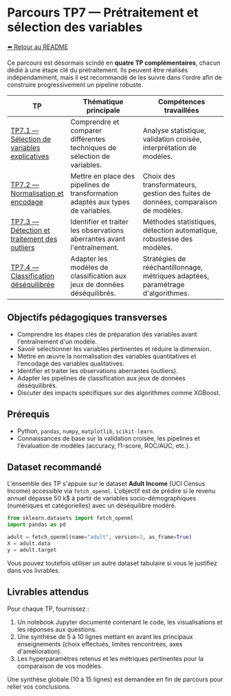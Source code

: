 # Parcours TP7 — Prétraitement et sélection des variables

[⬅️ Retour au README](../../README.md)

Ce parcours est désormais scindé en **quatre TP complémentaires**, chacun dédié à une étape clé du prétraitement. Ils peuvent être réalisés indépendamment, mais il est recommandé de les suivre dans l'ordre afin de construire progressivement un pipeline robuste.

| TP | Thématique principale | Compétences travaillées |
| --- | --- | --- |
| [TP7.1 — Sélection de variables explicatives](TP7_1_Selection_Variables.md) | Comprendre et comparer différentes techniques de sélection de variables. | Analyse statistique, validation croisée, interprétation de modèles. |
| [TP7.2 — Normalisation et encodage](TP7_2_Normalisation_Encodage.md) | Mettre en place des pipelines de transformation adaptés aux types de variables. | Choix des transformateurs, gestion des fuites de données, comparaison de modèles. |
| [TP7.3 — Détection et traitement des outliers](TP7_3_Outliers.md) | Identifier et traiter les observations aberrantes avant l'entraînement. | Méthodes statistiques, détection automatique, robustesse des modèles. |
| [TP7.4 — Classification déséquilibrée](TP7_4_Classification_Desiquilibree.md) | Adapter les modèles de classification aux jeux de données déséquilibrés. | Stratégies de rééchantillonnage, métriques adaptées, paramétrage d'algorithmes. |

## Objectifs pédagogiques transverses

- Comprendre les étapes clés de préparation des variables avant l'entraînement d'un modèle.
- Savoir sélectionner les variables pertinentes et réduire la dimension.
- Mettre en œuvre la normalisation des variables quantitatives et l'encodage des variables qualitatives.
- Identifier et traiter les observations aberrantes (outliers).
- Adapter les pipelines de classification aux jeux de données déséquilibrés.
- Discuter des impacts spécifiques sur des algorithmes comme XGBoost.

## Prérequis

- Python, `pandas`, `numpy`, `matplotlib`, `scikit-learn`.
- Connaissances de base sur la validation croisée, les pipelines et l'évaluation de modèles (accuracy, f1-score, ROC/AUC, etc.).

## Dataset recommandé

L'ensemble des TP s'appuie sur le dataset **Adult Income** (UCI Census Income) accessible via `fetch_openml`. L'objectif est de prédire si le revenu annuel dépasse 50 k$ à partir de variables socio-démographiques (numériques et catégorielles) avec un déséquilibre modéré.

```python
from sklearn.datasets import fetch_openml
import pandas as pd

adult = fetch_openml(name="adult", version=2, as_frame=True)
X = adult.data
y = adult.target
```

Vous pouvez toutefois utiliser un autre dataset tabulaire si vous le justifiez dans vos livrables.

## Livrables attendus

Pour chaque TP, fournissez :

1. Un notebook Jupyter documenté contenant le code, les visualisations et les réponses aux questions.
2. Une synthèse de 5 à 10 lignes mettant en avant les principaux enseignements (choix effectués, limites rencontrées, axes d'amélioration).
3. Les hyperparamètres retenus et les métriques pertinentes pour la comparaison de vos modèles.

Une synthèse globale (10 à 15 lignes) est demandée en fin de parcours pour relier vos conclusions.
